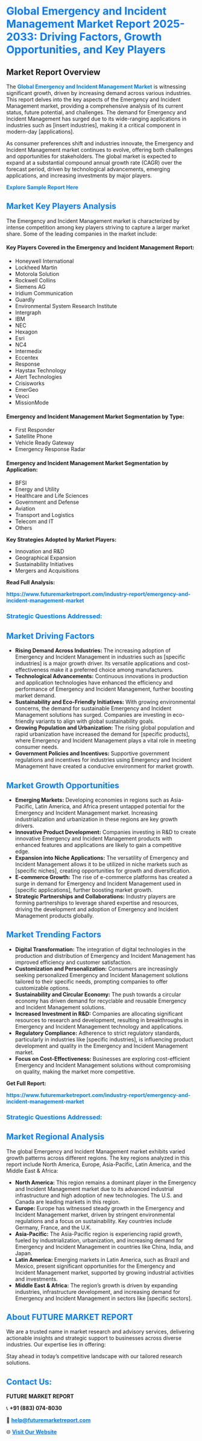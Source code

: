 <h1 style="color: #007BFF;">Global Emergency and Incident Management Market Report 2025-2033: Driving Factors, Growth Opportunities, and Key Players</h1>

<section id="overview">
<h2>Market Report Overview</h2>
<p>The <a href="https://www.futuremarketreport.com/industry-report/emergency-and-incident-management-market" style="color: #007BFF; text-decoration: none;"><strong>Global Emergency and Incident Management Market</strong></a> is witnessing significant growth, driven by increasing demand across various industries. This report delves into the key aspects of the Emergency and Incident Management market, providing a comprehensive analysis of its current status, future potential, and challenges. The demand for Emergency and Incident Management has surged due to its wide-ranging applications in industries such as [insert industries], making it a critical component in modern-day [applications].</p>
<p>As consumer preferences shift and industries innovate, the Emergency and Incident Management market continues to evolve, offering both challenges and opportunities for stakeholders. The global market is expected to expand at a substantial compound annual growth rate (CAGR) over the forecast period, driven by technological advancements, emerging applications, and increasing investments by major players.</p>
</section>

<section id="overview">
<p><a href="https://www.futuremarketreport.com/request-sample/reportId=61608" style="color: #007BFF; text-decoration: none;"><strong>Explore Sample Report Here</strong></a></p>
</section>

<section id="key-players">
<h2 style="color: #007BFF;">Market Key Players Analysis</h2>
<p>The Emergency and Incident Management market is characterized by intense competition among key players striving to capture a larger market share. Some of the leading companies in the market include:</p>
<h4>Key Players Covered in the Emergency and Incident Management Report:</h4>
<ul><li>Honeywell International</li><li>Lockheed Martin</li><li>Motorola Solution</li><li>Rockwell Collins</li><li>Siemens AG</li><li>Iridium Communication</li><li>Guardly</li><li>Environmental System Research Institute</li><li>Intergraph</li><li>IBM</li><li>NEC</li><li>Hexagon</li><li>Esri</li><li>NC4</li><li>Intermedix</li><li>Eccentex</li><li>Response</li><li>Haystax Technology</li><li>Alert Technologies</li><li>Crisisworks</li><li>EmerGeo</li><li>Veoci</li><li>MissionMode</li></ul>
<h4>Emergency and Incident Management Market Segmentation by Type:</h4>
<ul><li>First Responder</li><li>Satellite Phone</li><li>Vehicle Ready Gateway</li><li>Emergency Response Radar</li></ul>

<h4>Emergency and Incident Management Market Segmentation by Application:</h4>
<ul><li>BFSI</li><li>Energy and Utility</li><li>Healthcare and Life Sciences</li><li>Government and Defense</li><li>Aviation</li><li>Transport and Logistics</li><li>Telecom and IT</li><li>Others</li></ul>
<p><strong>Key Strategies Adopted by Market Players:</strong></p>
<ul>
<li>Innovation and R&D</li>
<li>Geographical Expansion</li>
<li>Sustainability Initiatives</li>
<li>Mergers and Acquisitions</li>
</ul>
</section>

<section>
<p><strong>Read Full Analysis: </strong></p><a href="https://www.futuremarketreport.com/industry-report/emergency-and-incident-management-market" style="color: #007BFF; text-decoration: none;"><strong>https://www.futuremarketreport.com/industry-report/emergency-and-incident-management-market</strong></a>
<h3 style="color: #007BFF;">Strategic Questions Addressed:</h3>
</section>

<section id="driving-factors">
<h2 style="color: #007BFF;">Market Driving Factors</h2>
<ul>
<li><strong>Rising Demand Across Industries:</strong> The increasing adoption of Emergency and Incident Management in industries such as [specific industries] is a major growth driver. Its versatile applications and cost-effectiveness make it a preferred choice among manufacturers.</li>
<li><strong>Technological Advancements:</strong> Continuous innovations in production and application technologies have enhanced the efficiency and performance of Emergency and Incident Management, further boosting market demand.</li>
<li><strong>Sustainability and Eco-Friendly Initiatives:</strong> With growing environmental concerns, the demand for sustainable Emergency and Incident Management solutions has surged. Companies are investing in eco-friendly variants to align with global sustainability goals.</li>
<li><strong>Growing Population and Urbanization:</strong> The rising global population and rapid urbanization have increased the demand for [specific products], where Emergency and Incident Management plays a vital role in meeting consumer needs.</li>
<li><strong>Government Policies and Incentives:</strong> Supportive government regulations and incentives for industries using Emergency and Incident Management have created a conducive environment for market growth.</li>
</ul>
</section>

<section id="growth-opportunities">
<h2 style="color: #007BFF;">Market Growth Opportunities</h2>
<ul>
<li><strong>Emerging Markets:</strong> Developing economies in regions such as Asia-Pacific, Latin America, and Africa present untapped potential for the Emergency and Incident Management market. Increasing industrialization and urbanization in these regions are key growth drivers.</li>
<li><strong>Innovative Product Development:</strong> Companies investing in R&D to create innovative Emergency and Incident Management products with enhanced features and applications are likely to gain a competitive edge.</li>
<li><strong>Expansion into Niche Applications:</strong> The versatility of Emergency and Incident Management allows it to be utilized in niche markets such as [specific niches], creating opportunities for growth and diversification.</li>
<li><strong>E-commerce Growth:</strong> The rise of e-commerce platforms has created a surge in demand for Emergency and Incident Management used in [specific applications], further boosting market growth.</li>
<li><strong>Strategic Partnerships and Collaborations:</strong> Industry players are forming partnerships to leverage shared expertise and resources, driving the development and adoption of Emergency and Incident Management products globally.</li>
</ul>
</section>

<section id="trending-factors">
<h2 style="color: #007BFF;">Market Trending Factors</h2>
<ul>
<li><strong>Digital Transformation:</strong> The integration of digital technologies in the production and distribution of Emergency and Incident Management has improved efficiency and customer satisfaction.</li>
<li><strong>Customization and Personalization:</strong> Consumers are increasingly seeking personalized Emergency and Incident Management solutions tailored to their specific needs, prompting companies to offer customizable options.</li>
<li><strong>Sustainability and Circular Economy:</strong> The push towards a circular economy has driven demand for recyclable and reusable Emergency and Incident Management solutions.</li>
<li><strong>Increased Investment in R&D:</strong> Companies are allocating significant resources to research and development, resulting in breakthroughs in Emergency and Incident Management technology and applications.</li>
<li><strong>Regulatory Compliance:</strong> Adherence to strict regulatory standards, particularly in industries like [specific industries], is influencing product development and quality in the Emergency and Incident Management market.</li>
<li><strong>Focus on Cost-Effectiveness:</strong> Businesses are exploring cost-efficient Emergency and Incident Management solutions without compromising on quality, making the market more competitive.</li>
</ul>
</section>

<section>
<p><strong>Get Full Report: </strong></p><a href="https://www.futuremarketreport.com/industry-report/emergency-and-incident-management-market" style="color: #007BFF; text-decoration: none;"><strong>https://www.futuremarketreport.com/industry-report/emergency-and-incident-management-market</strong></a>
<h3 style="color: #007BFF;">Strategic Questions Addressed:</h3>
</section>


<section id="regional-analysis">
<h2 style="color: #007BFF;">Market Regional Analysis</h2>
<p>The global Emergency and Incident Management market exhibits varied growth patterns across different regions. The key regions analyzed in this report include North America, Europe, Asia-Pacific, Latin America, and the Middle East & Africa:</p>
<ul>
<li><strong>North America:</strong> This region remains a dominant player in the Emergency and Incident Management market due to its advanced industrial infrastructure and high adoption of new technologies. The U.S. and Canada are leading markets in this region.</li>
<li><strong>Europe:</strong> Europe has witnessed steady growth in the Emergency and Incident Management market, driven by stringent environmental regulations and a focus on sustainability. Key countries include Germany, France, and the U.K.</li>
<li><strong>Asia-Pacific:</strong> The Asia-Pacific region is experiencing rapid growth, fueled by industrialization, urbanization, and increasing demand for Emergency and Incident Management in countries like China, India, and Japan.</li>
<li><strong>Latin America:</strong> Emerging markets in Latin America, such as Brazil and Mexico, present significant opportunities for the Emergency and Incident Management market, supported by growing industrial activities and investments.</li>
<li><strong>Middle East & Africa:</strong> The region’s growth is driven by expanding industries, infrastructure development, and increasing demand for Emergency and Incident Management in sectors like [specific sectors].</li>
</ul>
</section>

<footer>
<h2 style="color: #007BFF;">About FUTURE MARKET REPORT</h2>
<p>We are a trusted name in market research and advisory services, delivering actionable insights and strategic support to businesses across diverse industries. Our expertise lies in offering:</p>

<p>Stay ahead in today’s competitive landscape with our tailored research solutions.</p>

<h2 style="color: #007BFF;">Contact Us:</h2>
<p><strong>FUTURE MARKET REPORT</strong></p>
<p>📞 <strong>+91 (883) 074-8030</strong></p>
<p>📧 <strong><a href="mailto:help@futuremarketreport.com" style="color: #007BFF;">help@futuremarketreport.com</a></strong></p>
<p>🌐 <strong><a href="https://www.futuremarketreport.com/" style="color: #007BFF;">Visit Our Website</a></strong></p>
</footer>